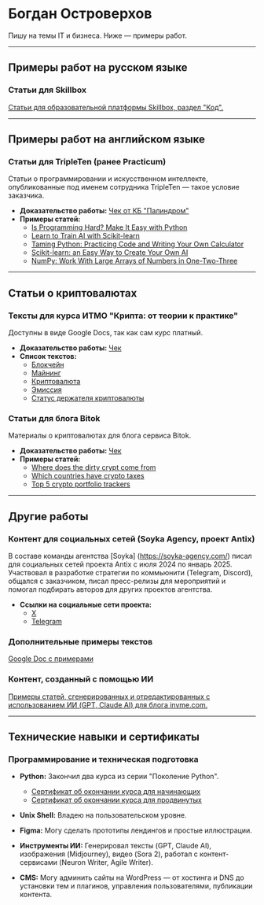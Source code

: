 # Богдан Островерхов

Пишу на темы IT и бизнеса. Ниже — примеры работ.

---

## Примеры работ на русском языке

### Статьи для Skillbox
[Статьи для образовательной платформы Skillbox, раздел "Код".](https://skillbox.ru/media/authors/bogdan-ostroverhov/)

---

## Примеры работ на английском языке

### Статьи для TripleTen (ранее Practicum)
Статьи о программировании и искусственном интеллекте, опубликованные под именем сотрудника TripleTen — такое условие заказчика.  
- **Доказательство работы:** [Чек от КБ "Палиндром"](https://lknpd.nalog.ru/api/v1/receipt/236002930688/2005gq5bwz/print)  
- **Примеры статей:**  
  - [Is Programming Hard? Make It Easy with Python](https://practicum.com/blog/posts/is-programming-hard-make-it-easy-with-python)  
  - [Learn to Train AI with Scikit-learn](https://practicum.com/blog/posts/learn-to-train-ai-with-scikit-learn)  
  - [Taming Python: Practicing Code and Writing Your Own Calculator](https://practicum.com/blog/posts/taming-python-practicing-code-and-writing-your-own-calculator)  
  - [Scikit-learn: an Easy Way to Create Your Own AI](https://practicum.com/blog/posts/scikit-learn-an-easy-way-to-create-your-own-ai)  
  - [NumPy: Work With Large Arrays of Numbers in One-Two-Three](https://practicum.com/blog/posts/numpy-work-with-large-arrays-of-numbers-in-one-two-three)  

---

## Статьи о криптовалютах

### Тексты для курса ИТМО "Крипта: от теории к практике"
Доступны в виде Google Docs, так как сам курс платный.  
- **Доказательство работы:** [Чек](https://lknpd.nalog.ru/api/v1/receipt/236002930688/20010l97s6/print)  
- **Список текстов:**  
  - [Блокчейн](https://docs.google.com/document/d/1ViRt52ywdcKpkGkFby5YEXqIlA5EMkYOkz_SkoumXII/edit?usp=sharing)  
  - [Майнинг](https://docs.google.com/document/d/1C1Nqr1148GlUj57IZP8XBM0AmQSb9XkeWd8nSWwNsgE/edit?usp=sharing)  
  - [Криптовалюта](https://docs.google.com/document/d/13n7kabRW2_BAGJ3jzHuR_TFWE4H2j-xfeZA9RKeRzyE/edit?usp=sharing)  
  - [Эмиссия](https://docs.google.com/document/d/1opu022XOzrzBrXT1HWOyRChMe4OqFFctrcZZuSkMpI0/edit?usp=sharing)  
  - [Статус держателя криптовалюты](https://docs.google.com/document/d/1lvcXOIf2OB4KxnNnO9HIPHmNvFqTU96x7ay0rusYzFs/edit?usp=sharing)  

### Статьи для блога Bitok
Материалы о криптовалютах для блога сервиса Bitok.  
- **Доказательство работы:** [Чек](https://lknpd.nalog.ru/api/v1/receipt/236002930688/20010l97s6/print)  
- **Примеры статей:**  
  - [Where does the dirty crypt come from](https://bitok.org/blog/dirty_crypto_aml)  
  - [Which countries have crypto taxes](https://bitok.org/blog/which_countries_have_crypto_taxes)  
  - [Top 5 crypto portfolio trackers](https://bitok.org/blog/top_crypto_trackers)  

---

## Другие работы

### Контент для социальных сетей (Soyka Agency, проект Antix)
В составе команды агентства [Soyka] (https://soyka-agency.com/) писал для социальных сетей проекта Antix с июля 2024 по январь 2025. Участвовал в разработке стратегии по коммьюнити (Telegram, Discord), общался с заказчиком, писал пресс-релизы для мероприятий и помогал подбирать авторов для других проектов агентства.  
- **Ссылки на социальные сети проекта:**  
  - [X](https://x.com/antix_in)  
  - [Telegram](https://t.me/antix_in)  

### Дополнительные примеры текстов 
[Google Doc с примерами](https://docs.google.com/document/d/1GX7zhg99Nn2sJELyEjaD2w6Tjj39OvIfxs-6DyF2R-0/edit?usp=sharing)  

### Контент, созданный с помощью ИИ
[Примеры статей, сгенерированных и отредактированных с использованием ИИ (GPT, Claude AI) для блога invme.com.](https://invme.com/en/blogs/relationship)  

---

## Технические навыки и сертификаты

### Программирование и техническая подготовка
- **Python:**  Закончил два курса из серии "Поколение Python".  
  - [Сертификат об окончании курса для начинающих](https://stepik.org/cert/1899013)  
  - [Сертификат об окончании курса для продвинутых](https://stepik.org/cert/1941867)  
- **Unix Shell:** Владею на пользовательском уровне.  
- **Figma:** Могу сделать прототипы лендингов и простые иллюстрации.  
- **Инструменты ИИ:** Генерировал тексты (GPT, Claude AI), изображения (Midjourney), видео (Sora 2), работал с контент-сервисами (Neuron Writer, Agile Writer).  

- **CMS:** Могу админить сайты на WordPress — от хостинга и DNS до установки тем и плагинов, управления пользователями, публикации контента.  

